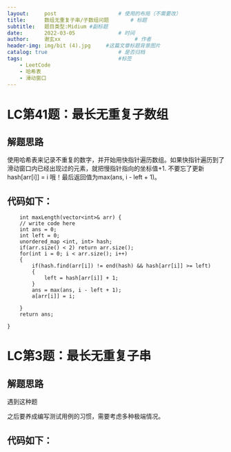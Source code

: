 ```yaml
---
layout:     post   				    # 使用的布局（不需要改）
title:      数组无重复子串/子数组问题		# 标题 
subtitle:   题目类型:Midium #副标题
date:       2022-03-05 				# 时间
author:     谢玄xx 						# 作者
header-img: img/bit (4).jpg 	#这篇文章标题背景图片
catalog: true 						# 是否归档
tags:								#标签
    - LeetCode
    - 哈希表
    - 滑动窗口
---
```


# LC第41题：最长无重复子数组


## 解题思路

使用哈希表来记录不重复的数字，并开始用快指针遍历数组。如果快指针遍历到了滑动窗口内已经出现过的元素，就把慢指针指向的坐标值+1.
不要忘了更新hash[arr[i]] = i 哦！最后返回值为max(ans, i - left + 1)。


## 代码如下：

        int maxLength(vector<int>& arr) {
        // write code here
        int ans = 0;
        int left = 0;
        unordered_map <int, int> hash;
        if(arr.size() < 2) return arr.size();
        for(int i = 0; i < arr.size(); i++)
        {
            if(hash.find(arr[i]) != end(hash) && hash[arr[i]] >= left)
            {
                left = hash[arr[i]] + 1;
            }
            ans = max(ans, i - left + 1);
            a[arr[i]] = i;

        }
        return ans;
        
    }


# LC第3题：最长无重复子串

## 解题思路
遇到这种题

之后要养成编写测试用例的习惯，需要考虑多种极端情况。


## 代码如下：
